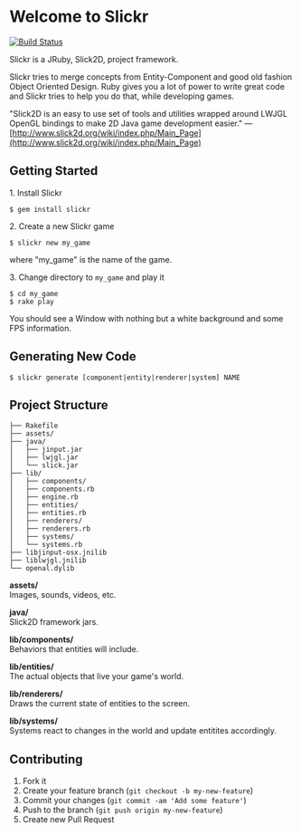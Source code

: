 # Welcome to Slickr
[![Build
Status](https://travis-ci.org/mnoble/slickr.png?branch=master)](https://travis-ci.org/mnoble/slickr)

Slickr is a JRuby, Slick2D, project framework.

Slickr tries to merge concepts from Entity-Component and good old
fashion Object Oriented Design. Ruby gives you a lot of power to
write great code and Slickr tries to help you do that, while developing
games.

"Slick2D is an easy to use set of tools and utilities wrapped around
LWJGL OpenGL bindings to make 2D Java game development easier." &mdash;
[http://www.slick2d.org/wiki/index.php/Main_Page](http://www.slick2d.org/wiki/index.php/Main_Page)

## Getting Started

1\. Install Slickr

```
$ gem install slickr
```

2\. Create a new Slickr game

```
$ slickr new my_game
```

where "my_game" is the name of the game.

3\. Change directory to `my_game` and play it

```
$ cd my_game
$ rake play
```

You should see a Window with nothing but a white background and some FPS
information.

## Generating New Code

```
$ slickr generate [component|entity|renderer|system] NAME
```

## Project Structure

    ├── Rakefile
    ├── assets/
    ├── java/
    │   ├── jinput.jar
    │   ├── lwjgl.jar
    │   └── slick.jar
    ├── lib/
    │   ├── components/
    │   ├── components.rb
    │   ├── engine.rb
    │   ├── entities/
    │   ├── entities.rb
    │   ├── renderers/
    │   ├── renderers.rb
    │   ├── systems/
    │   └── systems.rb
    ├── libjinput-osx.jnilib
    ├── liblwjgl.jnilib
    └── openal.dylib

**assets/**<br/>
Images, sounds, videos, etc.

**java/**<br/>
Slick2D framework jars.

**lib/components/**<br/>
Behaviors that entities will include.

**lib/entities/**<br/>
The actual objects that live your game's world.

**lib/renderers/**<br/>
Draws the current state of entities to the screen.

**lib/systems/**<br/>
Systems react to changes in the world and update entitites accordingly.

## Contributing

1. Fork it
2. Create your feature branch (`git checkout -b my-new-feature`)
3. Commit your changes (`git commit -am 'Add some feature'`)
4. Push to the branch (`git push origin my-new-feature`)
5. Create new Pull Request
